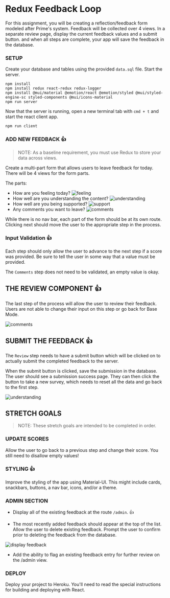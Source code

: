 # Redux Feedback Loop

For this assignment, you will be creating a reflection/feedback form modeled after Prime's system. Feedback will be collected over 4 views. In a separate review page, display the current feedback values and a submit button. and when all steps are complete, your app will save the feedback in the database. 

### SETUP

Create your database and tables using the provided `data.sql` file. Start the server.

```
npm install
npm install redux react-redux redux-logger
npm install @mui/material @emotion/react @emotion/styled @mui/styled-engine-sc styled-components @mui/icons-material
npm run server
```

Now that the server is running, open a new terminal tab with `cmd + t` and start the react client app.

```
npm run client
```

### ADD NEW FEEDBACK 👍

> NOTE: As a baseline requirement, you must use Redux to store your data across views.

Create a multi-part form that allows users to leave feedback for today. 
There will be 4 views for the form parts.

The parts:
- How are you feeling today?
![feeling](wireframes/feeling.png)
- How well are you understanding the content?
![understanding](wireframes/understanding.png)
- How well are you being supported?
![support](wireframes/supported.png)
- Any comments you want to leave?
![comments](wireframes/comments.png)

While there is no nav bar, each part of the form should be at its own route. Clicking next should move the user to the appropriate step in the process.

### Input Validation 👍

Each step should only allow the user to advance to the next step if a score was provided. Be sure to tell the user in some way that a value must be provided.

The `Comments` step does not need to be validated, an empty value is okay.

## THE REVIEW COMPONENT 👍

The last step of the process will allow the user to review their feedback. Users are not able to change their input on this step or go back for Base Mode. 

![comments](wireframes/review-active.png)

## SUBMIT THE FEEDBACK 👍

The `Review` step needs to have a submit button which will be clicked on to actually submit the completed feedback to the server.

When the submit button is clicked, save the submission in the database. The user should see a submission success page. They can then click the button to take a new survey, which needs to reset all the data and go back to the first step.

![understanding](wireframes/page-five.png)


## STRETCH GOALS 

> NOTE: These stretch goals are intended to be completed in order.

### UPDATE SCORES

Allow the user to go back to a previous step and change their score. You still need to disallow empty values!

### STYLING 👍
Improve the styling of the app using Material-UI. This might include cards, snackbars, buttons, a nav bar, icons, and/or a theme. 

### ADMIN SECTION 

- Display all of the existing feedback at the route `/admin`. 👍

- The most recently added feedback should appear at the top of the list. Allow the user to delete existing feedback. Prompt the user to confirm prior to deleting the feedback from the database. 

![display feedback](wireframes/admin.png)

- Add the ability to flag an existing feedback entry for further review on the /admin view.

### DEPLOY
Deploy your project to Heroku. You'll need to read the special instructions for building and deploying with React. 
